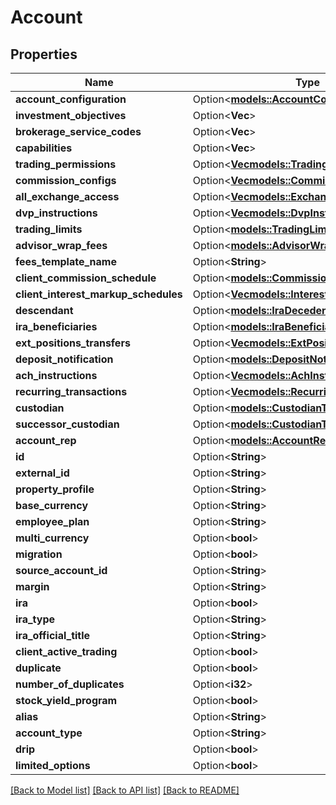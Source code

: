 # Account

## Properties

Name | Type | Description | Notes
------------ | ------------- | ------------- | -------------
**account_configuration** | Option<[**models::AccountConfigurationType**](AccountConfigurationType.md)> |  | [optional]
**investment_objectives** | Option<**Vec<String>**> |  | [optional]
**brokerage_service_codes** | Option<**Vec<String>**> |  | [optional]
**capabilities** | Option<**Vec<String>**> |  | [optional]
**trading_permissions** | Option<[**Vec<models::TradingPermission>**](TradingPermission.md)> |  | [optional]
**commission_configs** | Option<[**Vec<models::CommissionConfig>**](CommissionConfig.md)> |  | [optional]
**all_exchange_access** | Option<[**Vec<models::ExchangeAccess>**](ExchangeAccess.md)> |  | [optional]
**dvp_instructions** | Option<[**Vec<models::DvpInstruction>**](DVPInstruction.md)> |  | [optional]
**trading_limits** | Option<[**models::TradingLimits**](TradingLimits.md)> |  | [optional]
**advisor_wrap_fees** | Option<[**models::AdvisorWrapFeesType**](AdvisorWrapFeesType.md)> |  | [optional]
**fees_template_name** | Option<**String**> |  | [optional]
**client_commission_schedule** | Option<[**models::CommissionScheduleType**](CommissionScheduleType.md)> |  | [optional]
**client_interest_markup_schedules** | Option<[**Vec<models::InterestMarkupType>**](InterestMarkupType.md)> |  | [optional]
**descendant** | Option<[**models::IraDecedent**](IRADecedent.md)> |  | [optional]
**ira_beneficiaries** | Option<[**models::IraBeneficiariesType**](IRABeneficiariesType.md)> |  | [optional]
**ext_positions_transfers** | Option<[**Vec<models::ExtPositionsTransferType>**](ExtPositionsTransferType.md)> |  | [optional]
**deposit_notification** | Option<[**models::DepositNotification**](DepositNotification.md)> |  | [optional]
**ach_instructions** | Option<[**Vec<models::AchInstruction>**](ACHInstruction.md)> |  | [optional]
**recurring_transactions** | Option<[**Vec<models::RecurringTransaction>**](RecurringTransaction.md)> |  | [optional]
**custodian** | Option<[**models::CustodianType**](CustodianType.md)> |  | [optional]
**successor_custodian** | Option<[**models::CustodianType**](CustodianType.md)> |  | [optional]
**account_rep** | Option<[**models::AccountRep**](AccountRep.md)> |  | [optional]
**id** | Option<**String**> |  | [optional]
**external_id** | Option<**String**> |  | [optional]
**property_profile** | Option<**String**> |  | [optional]
**base_currency** | Option<**String**> |  | [optional]
**employee_plan** | Option<**String**> |  | [optional]
**multi_currency** | Option<**bool**> |  | [optional]
**migration** | Option<**bool**> |  | [optional]
**source_account_id** | Option<**String**> |  | [optional]
**margin** | Option<**String**> |  | [optional]
**ira** | Option<**bool**> |  | [optional]
**ira_type** | Option<**String**> |  | [optional]
**ira_official_title** | Option<**String**> |  | [optional]
**client_active_trading** | Option<**bool**> |  | [optional]
**duplicate** | Option<**bool**> |  | [optional]
**number_of_duplicates** | Option<**i32**> |  | [optional]
**stock_yield_program** | Option<**bool**> |  | [optional]
**alias** | Option<**String**> |  | [optional]
**account_type** | Option<**String**> |  | [optional]
**drip** | Option<**bool**> |  | [optional]
**limited_options** | Option<**bool**> |  | [optional]

[[Back to Model list]](../README.md#documentation-for-models) [[Back to API list]](../README.md#documentation-for-api-endpoints) [[Back to README]](../README.md)

